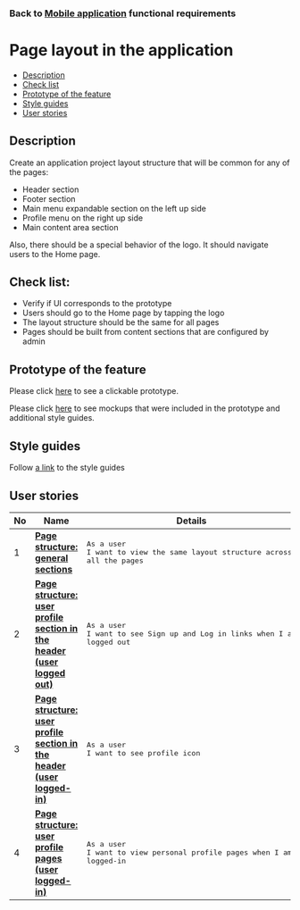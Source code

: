 ### Back to [Mobile application](/mobile_application_features/mobile_application_features_list/README.md) functional requirements

# Page layout in the application

- [Description](#description)
- [Check list](#check-list)
- [Prototype of the feature](#prototype-of-the-feature)
- [Style guides](#style-guides)
- [User stories](#user-stories)

## Description

Create an application project layout structure that will be common for any of the pages:
- Header section
- Footer section
- Main menu expandable section on the left up side
- Profile menu on the right up side
- Main content area section

Also, there should be a special behavior of the logo. It should navigate users to the Home page.

## Check list:

  - Verify if UI corresponds to the prototype
  - Users should go to the Home page by tapping the logo
  - The layout structure should be the same for all pages
  - Pages should be built from content sections that are configured by admin

## Prototype of the feature

Please click [here](https://www.figma.com/proto/JVDTph8VY9Ye7kz8BTDxhJ/1-Sports-Hub-General-Prototype?page-id=0%3A5852&node-id=0%3A7481&viewport=-1637%2C-969%2C0.37520089745521545&scaling=scale-down) to see a clickable prototype.

Please click [here](https://www.figma.com/file/egXgh8BYD7Xaa0JeMNhv9R/Manage-advertisements?node-id=0%3A1075) to see mockups that were included in the prototype and additional style guides.

## Style guides

Follow [a link](https://www.figma.com/proto/0zkkf5WC77OSpvyD6YXpFE/Style-guides?page-id=0%3A1&node-id=19%3A5368&viewport=266%2C48%2C0.54&scaling=min-zoom&starting-point-node-id=19%3A5368) to the style guides

## User stories

No           |      Name     |   Details
------------ | ------------- | -------------
1 |[**Page structure: general sections**](/mobile_application_features/project_layout/user_stories/page_structure_general_sections/README.md)|<pre>As a user<br>I want to view the same layout structure across all the pages</pre>
2 |[**Page structure: user profile section in the header (user logged out)**](/mobile_application_features/project_layout/user_stories/page_structure_user_profile_section_user_logged_out/README.md)|<pre>As a user<br>I want to see Sign up and Log in links when I am logged out</pre>
3 |[**Page structure: user profile section in the header (user logged-in)**](/mobile_application_features/project_layout/user_stories/page_structure_user_profile_section_user_logged_in/README.md)|<pre>As a user<br>I want to see profile icon</pre>
4 |[**Page structure: user profile pages (user logged-in)**](/mobile_application_features/project_layout/user_stories/page_structure_user_profile_pages_user_logged_in/README.md)|<pre>As a user<br>I want to view personal profile pages when I am logged-in</pre>
